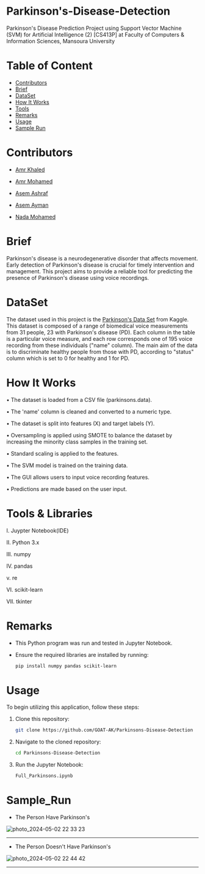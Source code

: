 # Parkinson's-Disease-Detection
Parkinson's Disease Prediction Project using Support Vector Machine (SVM) for Artificial Intelligence (2) [CS413P] at Faculty of Computers &amp; Information Sciences, Mansoura University

# Table of Content

* [Contributors](#Contributors)
* [Brief](#Brief)
* [DataSet](#DataSet)
* [How It Works](#HowItWorks)
* [Tools](#Tools)
* [Remarks](#Remarks)
* [Usage](#Usage)
* [Sample Run](#Sample_Run)


# Contributors

* [Amr Khaled](https://github.com/GOAT-AK)

* [Amr Mohamed](https://github.com/AmrMohamed16)

* [Asem Ashraf](https://github.com/Asem-Git-Hub)

* [Asem Ayman]()

* [Nada Mohamed](https://github.com/NadaKamal00)




# Brief

Parkinson's disease is a neurodegenerative disorder that affects movement. Early detection of Parkinson's disease is crucial for timely intervention and management. This project aims to provide a reliable tool for predicting the presence of Parkinson's disease using voice recordings.


# DataSet

The dataset used in this project is the [Parkinson's Data Set](https://www.kaggle.com/datasets/thecansin/parkinsons-data-set) from Kaggle. This dataset is composed of a range of biomedical voice measurements from 
31 people, 23 with Parkinson's disease (PD). Each column in the table is a 
particular voice measure, and each row corresponds one of 195 voice 
recording from these individuals ("name" column). The main aim of the data 
is to discriminate healthy people from those with PD, according to "status" 
column which is set to 0 for healthy and 1 for PD.


# How It Works

 • The dataset is loaded from a CSV file (parkinsons.data).
 
 • The 'name' column is cleaned and converted to a numeric type.
 
 • The dataset is split into features (X) and target labels (Y).

 • Oversampling is applied using SMOTE to balance the dataset by increasing the minority class samples in the training set.
 
 • Standard scaling is applied to the features.
 
 • The SVM model is trained on the training data.
 
 • The GUI allows users to input voice recording features.
 
 • Predictions are made based on the user input.

 

# Tools & Libraries

  I.	Juypter Notebook(IDE)
  
  II.	Python 3.x
  
  III. numpy
  
  IV. pandas 

  v. re
  
  VI.  scikit-learn
  
  VII.	 tkinter




# Remarks

* This Python program was run and tested in Jupyter Notebook.
  
* Ensure the required libraries are installed by running:
  
  ```bash
  pip install numpy pandas scikit-learn
# Usage

To begin utilizing this application, follow these steps:

1. Clone this repository:
   
   ```bash
   git clone https://github.com/GOAT-AK/Parkinsons-Disease-Detection

2. Navigate to the cloned repository:

   ```bash
   cd Parkinsons-Disease-Detection

3. Run the Jupyter Notebook:

   ```bash
   Full_Parkinsons.ipynb

# Sample_Run


* The Person Have Parkinson's 

![photo_2024-05-02 22 33 23](https://github.com/AmrMohamed16/Parkinson-s_Disease_Prediction_Project/assets/103078107/c4a9eba1-d254-4d38-b6b2-a1a8dda7a165)


<hr>


* The Person Doesn't Have Parkinson's


![photo_2024-05-02 22 44 42](https://github.com/AmrMohamed16/Parkinson-s_Disease_Prediction_Project/assets/103078107/43aedcee-a875-45f8-a72e-b44942b9599c)

<hr>
  
  
